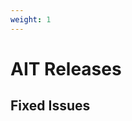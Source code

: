 ```yaml
---
weight: 1
---
```


# AIT Releases

## Fixed Issues

<!-- release-notes-for-bugs?template=fixed&project=AIT -->
